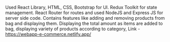 Used React Library, HTML, CSS, Bootstrap for UI. Redux Toolkit for state
management. React Router for routes and used NodeJS and Express JS
for server side code. Contains features like adding and removing products
from bag and displaying them. Displaying the total amount as items are
added to bag, displaying variety of products according to category,
Link - https://webapp-e-commerce.netlify.app/
